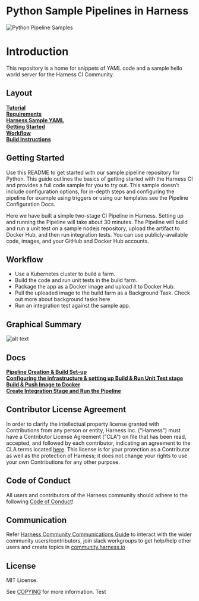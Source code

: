 # Python Sample Pipelines in Harness

![Python Pipeline Samples](https://repobeats.axiom.co/api/embed/4b5f037eb19da59cb5a8357bd2507b6d591f09d2.svg "Python Pipeline Samples")

Introduction
========================
This repository is a home for snippets of YAML code and a sample hello world server for the Harness CI Community.

## Layout

**[Tutorial](docs/CreatePipeline.md)**<br>
**[Requirements](docs/requirements.md)**<br>
**[Harness Sample YAML](.harness/Pipeline.yaml)**<br>
**[Getting Started](#GettingStarted)**<br>
**[Workflow](#Workflow)**<br>
**[Build Instructions](docs/CreatePipeline.md)**<br>

## Getting Started

Use this README to get started with our sample pipeline repository for Python. This guide outlines the basics of getting started with the Harness CI and provides a full code sample for you to try out. This sample doesn’t include configuration options, for in-depth steps and configuring the pipeline for example using triggers or using our templates see the Pipeline Configuration Docs.

Here we have built a simple two-stage CI Pipeline in Harness. Setting up and running the Pipeline will take about 30 minutes. The Pipeline will build and run a unit test on a sample nodejs repository, upload the artifact to Docker Hub, and then run integration tests. You can use publicly-available code, images, and your GitHub and Docker Hub accounts.

## Workflow

- Use a Kubernetes cluster to build a farm.
- Build the code and run unit tests in the build farm.
- Package the app as a Docker image and upload it to Docker Hub.
- Pull the uploaded image to the build farm as a Background Task. Check out more about background tasks here
- Run an integration test against the sample app.

## Graphical Summary

![alt text](https://files.helpdocs.io/i5nl071jo5/articles/x0d77ktjw8/1611599684642/image.png)

## Docs

**[Pipeline Creation & Build Set-up](docs/CreatePipeline.md)**<br>
**[Configuring the infrastructure & setting up Build & Run Unit Test stage](docs/build.md)**<br>
**[Build & Push Image to Docker](docs/DockerPush.md)**<br>
**[Create Integration Stage and Run the Pipeline](docs/Integration.md)**<br>

## Contributor License Agreement

In order to clarify the intellectual property license granted with Contributions from any person or entity, Harness Inc. ("Harness") must have a Contributor License Agreement ("CLA") on file that has been read, accepted, and followed by each contributor, indicating an agreement to the CLA terms located [here](https://github.com/harness-community/overview/blob/main/Contributor_License_Agreement.md). This license is for your protection as a Contributor as well as the protection of Harness; it does not change your rights to use your own Contributions for any other purpose.

## Code of Conduct

All users and contributors of the Harness community should adhere to the following [Code of Conduct](https://github.com/harness/community/blob/main/CODE_OF_CONDUCT.md)!

## Communication

Refer [Harness Community Communications Guide](https://github.com/harness-community/overview/blob/main/community_communication_guide.rst) to interact with the wider community users/contributors, join slack workgroups to get help/help other users and create topics in [community.harness.io](https://community.harness.io)

## License

MIT License. 

See [COPYING](LICENSE) for more information. Test
